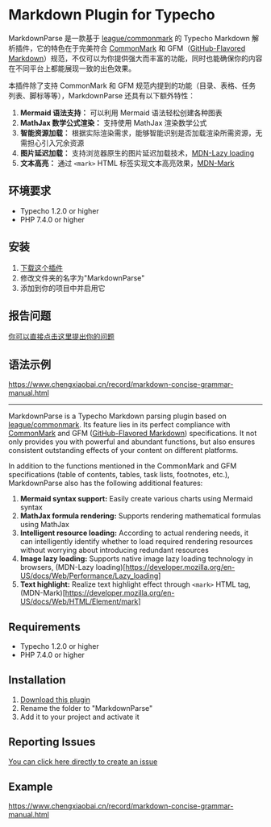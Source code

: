 Markdown Plugin for Typecho
=========================

MarkdownParse 是一款基于 [league/commonmark](https://commonmark.thephpleague.com) 的 Typecho Markdown 解析插件，它的特色在于完美符合 [CommonMark](https://spec.commonmark.org) 和 GFM（[GitHub-Flavored Markdown](https://github.github.com/gfm/)）规范，不仅可以为你提供强大而丰富的功能，同时也能确保你的内容在不同平台上都能展现一致的出色效果。

本插件除了支持 CommonMark 和 GFM 规范内提到的功能（目录、表格、任务列表、脚标等等），MarkdownParse 还具有以下额外特性：

1. **Mermaid 语法支持：** 可以利用 Mermaid 语法轻松创建各种图表
2. **MathJax 数学公式渲染：** 支持使用 MathJax 渲染数学公式
3. **智能资源加载：** 根据实际渲染需求，能够智能识别是否加载渲染所需资源，无需担心引入冗余资源
4. **图片延迟加载：** 支持浏览器原生的图片延迟加载技术，[MDN-Lazy loading](https://developer.mozilla.org/en-US/docs/Web/Performance/Lazy_loading)
5. **文本高亮：** 通过 `<mark>` HTML 标签实现文本高亮效果，[MDN-Mark](https://developer.mozilla.org/en-US/docs/Web/HTML/Element/mark)

## 环境要求

* Typecho 1.2.0 or higher
* PHP 7.4.0 or higher

## 安装

1. [下载这个插件](https://github.com/mrgeneralgoo/typecho-markdown/archive/master.zip)
2. 修改文件夹的名字为"MarkdownParse"
3. 添加到你的项目中并启用它

## 报告问题

[你可以直接点击这里提出你的问题](https://github.com/mrgeneralgoo/typecho-markdown/issues/new)

##  语法示例

https://www.chengxiaobai.cn/record/markdown-concise-grammar-manual.html

------

MarkdownParse is a Typecho Markdown parsing plugin based on [league/commonmark](https://commonmark.thephpleague.com). Its feature lies in its perfect compliance with [CommonMark](https://spec.commonmark.org) and GFM ([GitHub-Flavored Markdown](https://github.github.com/gfm/)) specifications. It not only provides you with powerful and abundant functions, but also ensures consistent outstanding effects of your content on different platforms.

In addition to the functions mentioned in the CommonMark and GFM specifications (table of contents, tables, task lists, footnotes, etc.), MarkdownParse also has the following additional features:

1. **Mermaid syntax support:** Easily create various charts using Mermaid syntax
2. **MathJax formula rendering:** Supports rendering mathematical formulas using MathJax  
3. **Intelligent resource loading:** According to actual rendering needs, it can intelligently identify whether to load required rendering resources without worrying about introducing redundant resources
4. **Image lazy loading:** Supports native image lazy loading technology in browsers, (MDN-Lazy loading)[https://developer.mozilla.org/en-US/docs/Web/Performance/Lazy_loading]  
5. **Text highlight:** Realize text highlight effect through `<mark>` HTML tag, (MDN-Mark)[https://developer.mozilla.org/en-US/docs/Web/HTML/Element/mark]

## Requirements

* Typecho 1.2.0 or higher
* PHP 7.4.0 or higher

## Installation 

1. [Download this plugin](https://github.com/mrgeneralgoo/typecho-markdown/archive/master.zip)  
2. Rename the folder to "MarkdownParse"  
3. Add it to your project and activate it

## Reporting Issues  

[You can click here directly to create an issue](https://github.com/mrgeneralgoo/typecho-markdown/issues/new)  

## Example

https://www.chengxiaobai.cn/record/markdown-concise-grammar-manual.html
